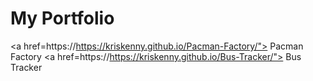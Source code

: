 # My Portfolio
<a href=https://https://kriskenny.github.io/Pacman-Factory/"> Pacman Factory </a>
<a href=https://https://kriskenny.github.io/Bus-Tracker/"> Bus Tracker </a>
                                                    
